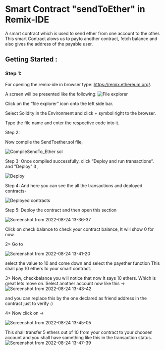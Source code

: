 # Smart Contract "sendToEther" in Remix-IDE

 A smart contract  which is used to send ether from one account to the other. This smart Contract alows us to payto another contract, fetch balance and also gives the address of the payable user.

## Getting Started :


### Step 1:

For opening the remix-ide in browser type: https://remix.ethereum.org/.

A screen will be presented like the following:
![File explorer](https://user-images.githubusercontent.com/95535448/182686591-5ae38b05-1ea2-4532-9ee1-d368a43de36b.png)

Click on the “file explorer” icon onto the left side bar.

Select Solidity in the Environment and click + symbol right to the browser.

Type the file name and enter the respective code into it.

Step 2:

Now compile the SendToether.sol file,

![CompileSendTo_Ether sol](https://user-images.githubusercontent.com/95535448/182689470-67811d67-52d8-45b2-95d1-125000e08b29.png)

Step 3:
Once compiled successfully, click “Deploy and run transactions”. and "Deploy" it ,

![Deploy](https://user-images.githubusercontent.com/95535448/182689529-646ab6e7-ce0c-4486-886e-413f41a96f21.png)

Step 4:
And here you can see the all the transactions and deployed contracts-

![Deployed contracts](https://user-images.githubusercontent.com/95535448/182689765-b55a8166-3804-4466-9d4d-494db6e8e605.png)

Step 5:
Deploy the contract and then open this section 

![Screenshot from 2022-08-24 13-36-37](https://user-images.githubusercontent.com/95926324/186368424-20295960-f42a-4ff5-9e9b-984086f270fe.png)

Click on check balance to check your contract balance, It will show 0 for now.

2> Go to

![Screenshot from 2022-08-24 13-41-20](https://user-images.githubusercontent.com/95926324/186368530-b74551f0-073d-4e79-8dc7-c79be8020345.png)

select the value to 10 and come down and select the payether function
This shall pay 10 ethers to your smart contract.

3> Now, checkbalance you will notice that now It says 10 ethers. Which is great lets move on.
Select another account now like this -> 
![Screenshot from 2022-08-24 13-43-42](https://user-images.githubusercontent.com/95926324/186368582-d4912d60-6796-4c6f-bb79-5cbb0feee437.png)

and you can replace this by the one declared as friend address in the contract just to verify :)

4> Now click on -> 

![Screenshot from 2022-08-24 13-45-05](https://user-images.githubusercontent.com/95926324/186368642-86059fd2-5a95-45ce-bcce-97be43c9d18a.png)

This shall transfer 5 ethers out of 10 from your contract to your choosen account and you shall have something like this in the transaction status.
![Screenshot from 2022-08-24 13-47-39](https://user-images.githubusercontent.com/95926324/186368727-f47e40f5-c1fa-4801-981c-357dbdb974ea.png)










